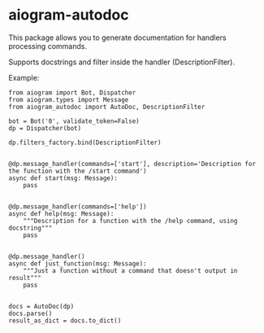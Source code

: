 # aiogram-autodoc

This package allows you to generate documentation for handlers processing commands.

Supports docstrings and filter inside the handler (DescriptionFilter).

Example:
```
from aiogram import Bot, Dispatcher
from aiogram.types import Message
from aiogram_autodoc import AutoDoc, DescriptionFilter

bot = Bot('0', validate_token=False)
dp = Dispatcher(bot)

dp.filters_factory.bind(DescriptionFilter)


@dp.message_handler(commands=['start'], description='Description for the function with the /start command')
async def start(msg: Message):
    pass


@dp.message_handler(commands=['help'])
async def help(msg: Message):
    """Description for a function with the /help command, using docstring"""
    pass


@dp.message_handler()
async def just_function(msg: Message):
    """Just a function without a command that doesn't output in result"""
    pass


docs = AutoDoc(dp)
docs.parse()
result_as_dict = docs.to_dict()

```